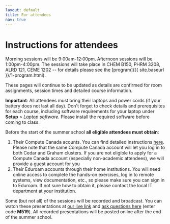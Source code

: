 ```yaml
---
layout: default
title: For attendees
nav: true
---
```


# Instructions for attendees

Morning sessions will be 9:00am-12:00pm. Afternoon sessions will be 1:00pm-4:00pm. The sessions will take
place in CHEM B150, PHRM 3208, ALRD 121, CEME 1202 -- for details please see the [program]({{
site.baseurl }}/1-program.html).

These pages will continue to be updated as details are confirmed for room assignments, session times and
detailed course information.

**Important**: All attendees must bring their laptops and power cords (if your battery does not last all
day). Don't forget to check details and prerequisites for each course, including software requirements
for your laptop under **Setup** > *Laptop software*. Please install the required software before coming
to class.

Before the start of the summer school **all eligible attendees must obtain**:

1. Their Compute Canada acounts. You can find detailed instructions
   [here](https://www.computecanada.ca/research-portal/account-management/apply-for-an-account). Please
   note that the same Compute Canada account will let you log in to both Cedar and Graham clusters. If
   you are not eligible to apply for a Compute Canada account (especially non-academic attendees), we
   will provide a guest account for you
2. Their Eduroam accounts through their home institutions. You will need online access to complete the
   hands-on exercises, log in to remote systems, view documentation, etc., so please make sure you can
   sign in to Eduroam. If not sure how to obtain it, please contact the local IT department at your
   institution.

Some (but not all) of the sessions will be recorded and broadcast. You can watch these presentations at
<a href="http://www.westgrid.ca/live" target="_blank">our live link</a> and <a href="https://www.sli.do"
target="_blank">ask questions here</a> (enter code **M519**). All recorded presentations will be posted
online after the end of the summer school.
